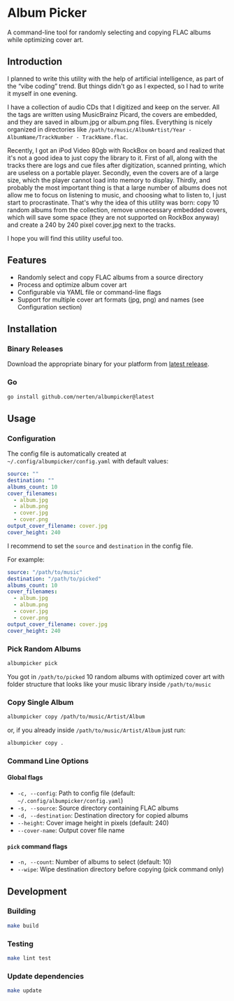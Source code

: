 # Album Picker

A command-line tool for randomly selecting and copying FLAC albums while optimizing cover art.

## Introduction

I planned to write this utility with the help of artificial intelligence, as part of the “vibe coding” trend. But things didn't go as I expected, so I had to write it myself in one evening.

I have a collection of audio CDs that I digitized and keep on the server. All the tags are written using MusicBrainz Picard, the covers are embedded, and they are saved in album.jpg or album.png files. Everything is nicely organized in directories like `/path/to/music/AlbumArtist/Year - AlbumName/TrackNumber - TrackName.flac`.

Recently, I got an iPod Video 80gb with RockBox on board and realized that it's not a good idea to just copy the library to it. First of all, along with the tracks there are logs and cue files after digitization, scanned printing, which are useless on a portable player. Secondly, even the covers are of a large size, which the player cannot load into memory to display. Thirdly, and probably the most important thing is that a large number of albums does not allow me to focus on listening to music, and choosing what to listen to, I just start to procrastinate. That's why the idea of this utility was born: copy 10 random albums from the collection, remove unnecessary embedded covers, which will save some space (they are not supported on RockBox anyway) and create a 240 by 240 pixel cover.jpg next to the tracks. 

I hope you will find this utility useful too.

## Features

- Randomly select and copy FLAC albums from a source directory
- Process and optimize album cover art
- Configurable via YAML file or command-line flags
- Support for multiple cover art formats (jpg, png) and names (see Configuration section)

## Installation

### Binary Releases

Download the appropriate binary for your platform from [latest release](https://github.com/nerten/albumpicker/releases/latest).

### Go

```sh
go install github.com/nerten/albumpicker@latest
```

## Usage

### Configuration

The config file is automatically created at `~/.config/albumpicker/config.yaml` with default values:

```yaml
source: ""
destination: ""
albums_count: 10
cover_filenames:
  - album.jpg
  - album.png
  - cover.jpg
  - cover.png
output_cover_filename: cover.jpg
cover_height: 240
```
I recommend to set the `source` and `destination` in the config file.

For example:
```yaml
source: "/path/to/music"
destination: "/path/to/picked"
albums_count: 10
cover_filenames:
  - album.jpg
  - album.png
  - cover.jpg
  - cover.png
output_cover_filename: cover.jpg
cover_height: 240
```

### Pick Random Albums

```sh
albumpicker pick
```
You got in `/path/to/picked` 10 random albums with optimized cover art with folder structure that looks like your music library inside `/path/to/music`

### Copy Single Album

```sh
albumpicker copy /path/to/music/Artist/Album
```
or, if you already inside `/path/to/music/Artist/Album` just run:

```sh
albumpicker copy .
```

### Command Line Options

#### Global flags
- `-c, --config`: Path to config file (default: `~/.config/albumpicker/config.yaml`)
- `-s, --source`: Source directory containing FLAC albums
- `-d, --destination`: Destination directory for copied albums
- `--height`: Cover image height in pixels (default: 240)
- `--cover-name`: Output cover file name

#### `pick` command flags
- `-n, --count`: Number of albums to select (default: 10)
- `--wipe`: Wipe destination directory before copying (pick command only)

## Development

### Building

```sh
make build
```

### Testing

```sh
make lint test
```

### Update dependencies

```sh
make update
```